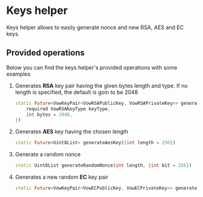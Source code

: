 # Keys helper

Keys helper allows to easily generate nonce and new RSA, AES and EC keys.

## Provided operations

Below you can find the keys helper's provided operations with some examples

1. Generates **RSA** key pair having the given bytes length and type. If no length is specified, the default is goin to be 2048

    ```dart
    static Future<VowKeyPair<VowRSAPublicKey, VowRSAPrivateKey>> generateRsaKeyPair({
        required VowRSAKeyType keyType,
        int bytes = 2048,
    })
    ```

2. Generates **AES** key having the chosen length

    ```dart
    static Future<Uint8List> generateAesKey({int length = 256})
    ```

3. Generate a random nonce

    ```dart
    static Uint8List generateRandomNonce(int length, {int bit = 256})
    ```

4. Generates a new random **EC** key pair

    ```dart
    static Future<VowKeyPair<VowECPublicKey, VowECPrivateKey>> generateEcKeyPair({String? type})
    ```
